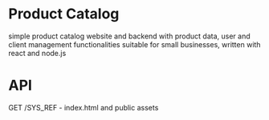 # Product Catalog
simple product catalog website and backend with product data, user and client management functionalities suitable for small businesses, written with react and node.js

# API
GET /SYS_REF - index.html and public assets
